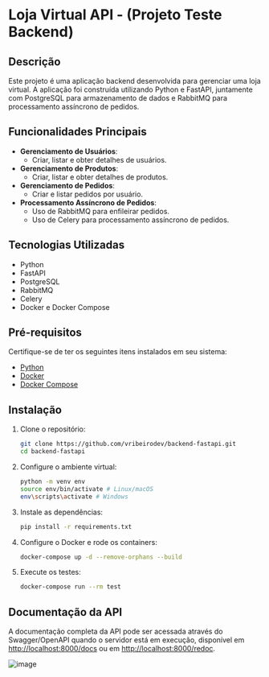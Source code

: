 # Loja Virtual API - (Projeto Teste Backend)

## Descrição
Este projeto é uma aplicação backend desenvolvida para gerenciar uma loja virtual. A aplicação foi construída utilizando Python e FastAPI, juntamente com PostgreSQL para armazenamento de dados e RabbitMQ para processamento assíncrono de pedidos.

## Funcionalidades Principais
- **Gerenciamento de Usuários**: 
  - Criar, listar e obter detalhes de usuários.
- **Gerenciamento de Produtos**: 
  - Criar, listar e obter detalhes de produtos.
- **Gerenciamento de Pedidos**: 
  - Criar e listar pedidos por usuário.
- **Processamento Assíncrono de Pedidos**: 
  - Uso de RabbitMQ para enfileirar pedidos.
  - Uso de Celery para processamento assíncrono de pedidos.
    
## Tecnologias Utilizadas
- Python
- FastAPI
- PostgreSQL
- RabbitMQ
- Celery
- Docker e Docker Compose

## Pré-requisitos
Certifique-se de ter os seguintes itens instalados em seu sistema:
- [Python](https://www.python.org/downloads/)
- [Docker](https://www.docker.com/get-started)
- [Docker Compose](https://docs.docker.com/compose/install/)

## Instalação
1. Clone o repositório:
   ```bash
   git clone https://github.com/vribeirodev/backend-fastapi.git
   cd backend-fastapi

2. Configure o ambiente virtual:
   ```bash
   python -m venv env
   source env/bin/activate # Linux/macOS
   env\scripts\activate # Windows

3. Instale as dependências:
   ```bash
   pip install -r requirements.txt

4. Configure o Docker e rode os containers:
   ```bash
   docker-compose up -d --remove-orphans --build

5. Execute os testes:
   ```bash
   docker-compose run --rm test

## Documentação da API
A documentação completa da API pode ser acessada através do Swagger/OpenAPI quando o servidor está em execução, disponível em [http://localhost:8000/docs](http://localhost:8000/docs) ou em [http://localhost:8000/redoc](http://localhost:8000/redoc).

![image](https://github.com/vribeirodev/backend-fastapi/assets/98496942/9346ea71-82fb-4385-a8fd-3d14e12b5de2)
